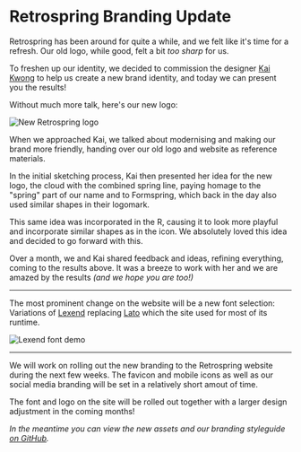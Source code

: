 # Retrospring Branding Update

Retrospring has been around for quite a while, and we felt like it's time for a refresh. <!--more--> Our old logo, while good, felt a bit _too sharp_ for us.

To freshen up our identity, we decided to commission the designer [Kai Kwong](https://www.kaikwong.co/) to help us create a new brand identity, and today we can present you the results!

Without much more talk, here's our new logo:

![New Retrospring logo](https://github.com/Retrospring/assets/raw/main/composition/png/logocomp-500.png)

When we approached Kai, we talked about modernising and making our brand more friendly, handing over our old logo and website as reference materials.

In the initial sketching process, Kai then presented her idea for the new logo, the cloud with the combined spring line, paying homage to the "spring" part of our name and to Formspring, which back in the day also used similar shapes in their logomark.

This same idea was incorporated in the R, causing it to look more playful and incorporate similar shapes as in the icon. We absolutely loved this idea and decided to go forward with this.

Over a month, we and Kai shared feedback and ideas, refining everything, coming to the results above. It was a breeze to work with her and we are amazed by the results _(and we hope you are too!)_

----

The most prominent change on the website will be a new font selection:  Variations of [Lexend](https://www.lexend.com/) replacing [Lato](https://www.latofonts.com/) which the site used for most of its runtime.

![Lexend font demo](https://i.imgur.com/xNGzV1b.png)

----

We will work on rolling out the new branding to the Retrospring website during the next few weeks. The favicon and mobile icons as well as our social media branding will be set in a relatively short amout of time.

The font and logo on the site will be rolled out together with a larger design adjustment in the coming months!

_In the meantime you can view the new assets and our branding styleguide [on GitHub](https://github.com/Retrospring/assets)._

